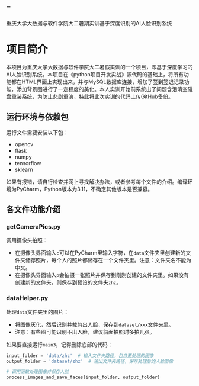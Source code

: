 # -
重庆大学大数据与软件学院大二暑期实训基于深度识别的AI人脸识别系统
# 项目简介

本项目为重庆大学大数据与软件学院大二暑假实训的一个项目，即基于深度学习的AI人脸识别系统。本项目在《python项目开发实战》源代码的基础上，将所有功能都在HTML界面上实现出来，并与MySQL数据库连接，增加了签到签退记录功能，添加背景图进行了一定程度的美化。本人实训开始前系统出了问题含泪清空磁盘重装系统，为防止悲剧重演，特此将此次实训的代码上传GitHub备份。

## 运行环境与依赖包

运行文件需要安装以下包：
- opencv
- flask
- numpy
- tensorflow
- sklearn

如果有报错，请自行检查并网上寻找解决办法，或者参考每个文件的介绍。编译环境为PyCharm，Python版本为3.11，不确定其他版本是否兼容。

## 各文件功能介绍

### getCameraPics.py

调用摄像头拍照：
- 在摄像头界面输入`c`可以在PyCharm里输入字符，在`data`文件夹里创建新的文件夹储存照片，每个人的照片都储存在一个文件夹里。注意：文件夹名不能为中文。
- 在摄像头界面输入`p`会拍摄一张照片并保存到刚刚创建的文件夹里。如果没有创建新的文件夹，则保存到预设的文件夹`zhz`。

### dataHelper.py

处理`data`文件夹里的图片：
- 将图像灰化，然后识别并裁剪出人脸，保存到`dataset/xxx`文件夹里。
- 注意：有些图可能识别不出人脸，建议前面拍照时多拍几张。

如果要直接运行`main3`，记得删除底部的代码：
```python
input_folder = 'data/zhz'  # 输入文件夹路径，包含要处理的图像
output_folder = 'dataset/zhz'  # 输出文件夹路径，保存处理后的人脸图像

# 调用函数处理图像并保存人脸
process_images_and_save_faces(input_folder, output_folder)

